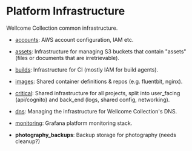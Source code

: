 # Platform Infrastructure

Wellcome Collection common infrastructure.

- [accounts](accounts/README.md): AWS account configuration, IAM etc.

- [assets](assets/README.md): Infrastructure for managing S3 buckets that contain "assets" (files or documents that are irretrievable).

- [builds](builds/README.md): Infrastructure for CI (mostly IAM for build agents).

- [images](images/README.md): Shared container definitions & repos (e.g. fluentbit, nginx).

- [critical](critical/README.md): Shared infrastructure for all projects, split into user_facing (api/cognito) and back_end (logs, shared config, networking).

- [dns](dns/README.md): Managing the infrastructure for Wellcome Collection's DNS.

- [monitoring](monitoring/README.md): Grafana platform monitoring stack.

- **photography_backups**: Backup storage for photography (needs cleanup?)
